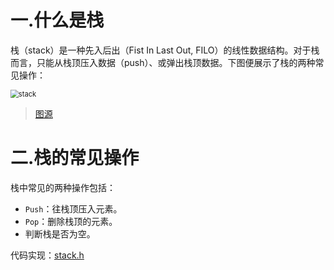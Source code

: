 # 一.什么是栈

栈（stack）是一种先入后出（Fist In Last Out, FILO）的线性数据结构。对于栈而言，只能从栈顶压入数据（push）、或弹出栈顶数据。下图便展示了栈的两种常见操作：

<img src="C:\Users\wl\OldPC\GitRespository\Data-Structures-and-Algorithms\docs\images\stack.png" alt="stack" style="zoom:80%;" />

> [图源](https://www.geeksforgeeks.org/stack-data-structure/)

# 二.栈的常见操作

栈中常见的两种操作包括：

- `Push`：往栈顶压入元素。
- `Pop`：删除栈顶的元素。
- 判断栈是否为空。

代码实现：[stack.h](https://github.com/sxwee/Data-Structures-and-Algorithms/blob/main/codes/ds/stack/stack.h)